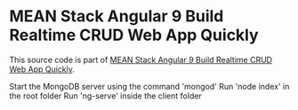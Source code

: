 # MEAN Stack Angular 9 Build Realtime CRUD Web App Quickly

This source code is part of [MEAN Stack Angular 9 Build Realtime CRUD Web App Quickly](https://www.djamware.com/post/5e50b735525fc968b04a707f/mean-stack-angular-9-build-realtime-crud-web-app-quickly).

Start the MongoDB server using the command 'mongod'
Run 'node index' in the root folder
Run 'ng-serve' inside the client folder
